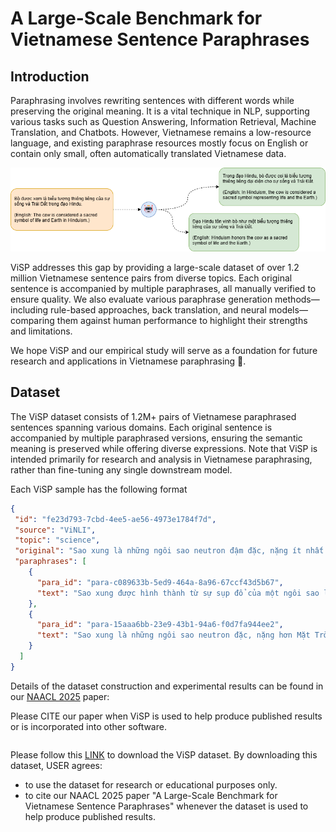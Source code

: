 # A Large-Scale Benchmark for Vietnamese Sentence Paraphrases

## Introduction

Paraphrasing involves rewriting sentences with different words while preserving the original meaning. It is a vital technique in NLP, supporting various tasks such as Question Answering, Information Retrieval, Machine Translation, and Chatbots. However, Vietnamese remains a low-resource language, and existing paraphrase resources mostly focus on English or contain only small, often automatically translated Vietnamese data.

<p align="center">
  <img src=".resources/sample.png" />
</p>

ViSP addresses this gap by providing a large-scale dataset of over 1.2 million Vietnamese sentence pairs from diverse topics. Each original sentence is accompanied by multiple paraphrases, all manually verified to ensure quality. We also evaluate various paraphrase generation methods—including rule-based approaches, back translation, and neural models—comparing them against human performance to highlight their strengths and limitations.

We hope ViSP and our empirical study will serve as a foundation for future research and applications in Vietnamese paraphrasing 🙌.

## Dataset

The ViSP dataset consists of 1.2M+ pairs of Vietnamese paraphrased sentences spanning various domains. Each original sentence is accompanied by multiple paraphrased versions, ensuring the semantic meaning is preserved while offering diverse expressions. Note that ViSP is intended primarily for research and analysis in Vietnamese paraphrasing, rather than fine-tuning any single downstream model.

Each ViSP sample has the following format
```json
{
 "id": "fe23d793-7cbd-4ee5-ae56-4973e1784f7d",
 "source": "ViNLI",
 "topic": "science",
 "original": "Sao xung là những ngôi sao neutron đậm đặc, nặng ít nhất gấp 1,4 lần Mặt Trời, thường được hình thành sau sự kiện siêu tân tinh khi một ngôi sao lớn sụp đổ khiến vật chất ở phần lõi bị nén lại.",
 "paraphrases": [
    {
      "para_id": "para-c089633b-5ed9-464a-8a96-67ccf43d5b67",
      "text": "Sao xung được hình thành từ sự sụp đổ của một ngôi sao lớn sau vụ nổ siêu tân tinh, khiến vật chất ở lõi bị nén lại thành một ngôi sao neutron đặc và nặng ít nhất gấp 1,4 lần Mặt Trời.",
    },
    {
      "para_id": "para-15aaa6bb-23e9-43b1-94a6-f0d7fa944ee2",
      "text": "Sao xung là những ngôi sao neutron đặc, nặng hơn Mặt Trời ít nhất 1,4 lần, được tạo thành sau vụ nổ siêu tân tinh, khi một ngôi sao lớn sụp đổ và phần lõi bị nén chặt lại.",
    }
  ]
}
```

Details of the dataset construction and experimental results can be found in our [NAACL 2025]() paper:

Please CITE our paper when ViSP is used to help produce published results or is incorporated into other software.
```
```

Please follow this [LINK]() to download the ViSP dataset. By downloading this dataset, USER agrees:
- to use the dataset for research or educational purposes only.
- to cite our NAACL 2025 paper "A Large-Scale Benchmark for Vietnamese Sentence Paraphrases" whenever the dataset is used to help produce published results.

